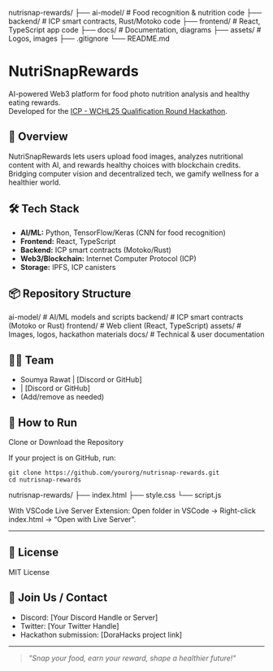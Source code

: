 nutrisnap-rewards/
├── ai-model/             # Food recognition & nutrition code
├── backend/              # ICP smart contracts, Rust/Motoko code
├── frontend/             # React, TypeScript app code
├── docs/                 # Documentation, diagrams
├── assets/               # Logos, images
├── .gitignore
└── README.md

# NutriSnapRewards

AI-powered Web3 platform for food photo nutrition analysis and healthy eating rewards.  
Developed for the [ICP - WCHL25 Qualification Round Hackathon](https://dorahacks.io/hackathon/wchl25-qualification-round).

## 🚀 Overview

NutriSnapRewards lets users upload food images, analyzes nutritional content with AI, and rewards healthy choices with blockchain credits. Bridging computer vision and decentralized tech, we gamify wellness for a healthier world.

## 🛠️ Tech Stack

- **AI/ML:** Python, TensorFlow/Keras (CNN for food recognition)
- **Frontend:** React, TypeScript
- **Backend:** ICP smart contracts (Motoko/Rust)
- **Web3/Blockchain:** Internet Computer Protocol (ICP)
- **Storage:** IPFS, ICP canisters

## 📦 Repository Structure
ai-model/ # AI/ML models and scripts
backend/ # ICP smart contracts (Motoko or Rust)
frontend/ # Web client (React, TypeScript)
assets/ # Images, logos, hackathon materials
docs/ # Technical & user documentation



## 👩‍💻 Team

- Soumya Rawat | [Discord or GitHub]
-  | [Discord or GitHub]
- (Add/remove as needed)

## 📝 How to Run
Clone or Download the Repository

If your project is on GitHub, run:

```
git clone https://github.com/yourorg/nutrisnap-rewards.git
cd nutrisnap-rewards
```
nutrisnap-rewards/
├── index.html
├── style.css
└── script.js

With VSCode Live Server Extension:
Open folder in VSCode → Right-click index.html → “Open with Live Server”.

___
## 📄 License

MIT License

## 🤝 Join Us / Contact

- Discord: [Your Discord Handle or Server]
- Twitter: [Your Twitter Handle]
- Hackathon submission: [DoraHacks project link]

---

> _"Snap your food, earn your reward, shape a healthier future!"_


